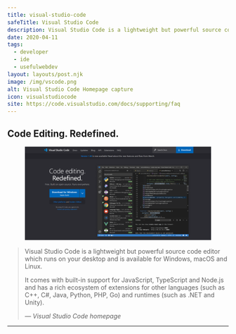```yaml
---
title: visual-studio-code
safeTitle: Visual Studio Code
description: Visual Studio Code is a lightweight but powerful source code editor which runs on your desktop and is available for Windows, macOS and Linux.
date: 2020-04-11
tags:
  - developer
  - ide
  - usefulwebdev
layout: layouts/post.njk
image: /img/vscode.png
alt: Visual Studio Code Homepage capture
icon: visualstudiocode
site: https://code.visualstudio.com/docs/supporting/faq
---
```


## Code Editing. Redefined.

<figure class="image is-2by1">
<img alt="Visual Studio Code Homepage" src="/img/vscode.png">
</figure>

> Visual Studio Code is a lightweight but powerful source code editor which runs on your desktop and is available for Windows, macOS and Linux.
>
> It comes with built-in support for JavaScript, TypeScript and Node.js and has a rich ecosystem of extensions for other languages (such as C++, C#, Java, Python, PHP, Go) and runtimes (such as .NET and Unity).
>
> <cite>&mdash; Visual Studio Code homepage</cite>

---